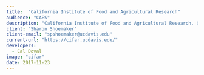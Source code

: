 ```yaml
---
title:  "California Institute of Food and Agricultural Research"
audience: "CAES"
description: "California Institute of Food and Agricultural Research, CIFAR *(“see-far”) is a California-centered, global network and innovation hub focused on emerging agri-food innovations, systems, technologies and solutions. CIFAR is headquartered at the University of California, Davis, and has direct access to some of the leading food, agricultural, and environmental science research programs not only in California, but also throughout the United States and the world."
client: "Sharon Shoemaker"
client-email: "spshoemaker@ucdavis.edu"
current-url: "https://cifar.ucdavis.edu/"
developers:
  - Cal Doval
image: "cifar"
date: 2017-11-23
---
```

